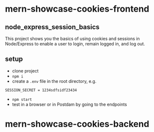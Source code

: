 # mern-showcase-cookies-frontend

## node_express_session_basics

This project shows you the basics of using cookies and sessions in Node/Express to enable a user to login, remain logged in, and log out.

## setup

- clone project
- `npm i`
- create a `.env` file in the root directory, e.g.

```
SESSION_SECRET = 1234sdfsidf23434
```

- `npm start`
- test in a browser or in Postdam by going to the endpoints

# mern-showcase-cookies-backend
